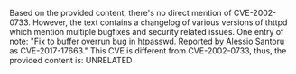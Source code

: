 Based on the provided content, there's no direct mention of CVE-2002-0733. However, the text contains a changelog of various versions of thttpd which mention multiple bugfixes and security related issues. One entry of note:
"Fix to buffer overrun bug in htpasswd. Reported by Alessio Santoru as CVE-2017-17663."
This CVE is different from CVE-2002-0733, thus, the provided content is:
UNRELATED